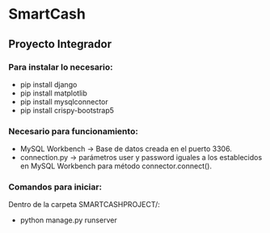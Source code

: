# SmartCash
## Proyecto Integrador 

### Para instalar lo necesario:
- pip install django
- pip install matplotlib
- pip install mysqlconnector
- pip install crispy-bootstrap5

### Necesario para funcionamiento:
- MySQL Workbench -> Base de datos creada en el puerto 3306.
- connection.py -> parámetros user y password iguales a los establecidos en MySQL Workbench para método connector.connect(). 

### Comandos para iniciar:
Dentro de la carpeta SMARTCASHPROJECT/:
- python manage.py runserver